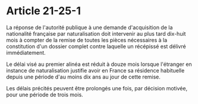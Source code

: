 # Article 21-25-1

La réponse de l'autorité publique à une demande d'acquisition de la nationalité française par naturalisation doit intervenir au plus tard dix-huit mois à compter de la remise de toutes les pièces nécessaires à la constitution d'un dossier complet contre laquelle un récépissé est délivré immédiatement.

Le délai visé au premier alinéa est réduit à douze mois lorsque l'étranger en instance de naturalisation justifie avoir en France sa résidence habituelle depuis une période d'au moins dix ans au jour de cette remise.

Les délais précités peuvent être prolongés une fois, par décision motivée, pour une période de trois mois.
